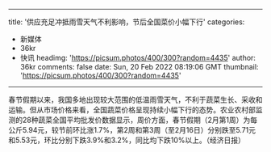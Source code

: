 
---
title: '供应充足冲抵雨雪天气不利影响，节后全国菜价小幅下行'
categories: 
 - 新媒体
 - 36kr
 - 快讯
headimg: 'https://picsum.photos/400/300?random=4435'
author: 36kr
comments: false
date: Sun, 20 Feb 2022 08:19:06 GMT
thumbnail: 'https://picsum.photos/400/300?random=4435'
---

<div>   
春节假期以来，我国多地出现较大范围的低温雨雪天气，不利于蔬菜生长、采收和运输。但从市场价格来看，全国蔬菜价格呈现持续小幅下行的态势。农业农村部监测的28种蔬菜全国平均批发价数据显示，周价方面，春节假期（2月第1周）为每公斤5.94元，较节前环比涨1.7%，第2周和第3周（至2月16日）分别跌至5.71元和5.53元，环比分别下跌3.9%和3.2%，同比均下跌10%以上。（经济日报）  
</div>
            